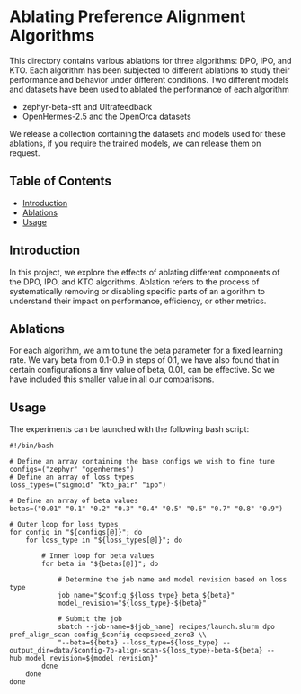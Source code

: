# Ablating Preference Alignment Algorithms

This directory contains various ablations for three algorithms: DPO, IPO, and KTO. Each algorithm has been subjected to different ablations to study their performance and behavior under different conditions. Two different models and datasets have been used to ablated the performance of each algorithm

- zephyr-beta-sft and Ultrafeedback
- OpenHermes-2.5 and the OpenOrca datasets 

We release a collection containing the datasets and models used for these ablations, if you require the trained models, we can release them on request.

## Table of Contents
- [Introduction](#introduction)
- [Ablations](#ablations)
- [Usage](#usage)


## Introduction
In this project, we explore the effects of ablating different components of the DPO, IPO, and KTO algorithms. Ablation refers to the process of systematically removing or disabling specific parts of an algorithm to understand their impact on performance, efficiency, or other metrics.

## Ablations
For each algorithm, we aim to tune the beta parameter for a fixed learning rate. We vary beta from 0.1-0.9 in steps of 0.1, we have also found that in certain configurations a tiny value of beta, 0.01, can be effective. So we have included this smaller value in all our comparisons.

## Usage
The experiments can be launched with the following bash script:
```
#!/bin/bash

# Define an array containing the base configs we wish to fine tune
configs=("zephyr" "openhermes")
# Define an array of loss types
loss_types=("sigmoid" "kto_pair" "ipo")

# Define an array of beta values
betas=("0.01" "0.1" "0.2" "0.3" "0.4" "0.5" "0.6" "0.7" "0.8" "0.9")

# Outer loop for loss types
for config in "${configs[@]}"; do
    for loss_type in "${loss_types[@]}"; do

        # Inner loop for beta values
        for beta in "${betas[@]}"; do

            # Determine the job name and model revision based on loss type
            job_name="$config_${loss_type}_beta_${beta}"
            model_revision="${loss_type}-${beta}"

            # Submit the job
            sbatch --job-name=${job_name} recipes/launch.slurm dpo pref_align_scan config_$config deepspeed_zero3 \\
            "--beta=${beta} --loss_type=${loss_type} --output_dir=data/$config-7b-align-scan-${loss_type}-beta-${beta} --hub_model_revision=${model_revision}"
        done
    done
done
```






